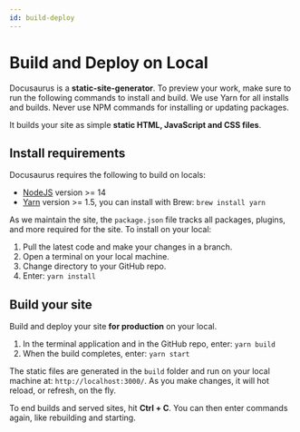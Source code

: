 ```yaml
---
id: build-deploy
---
```


# Build and Deploy on Local

Docusaurus is a **static-site-generator**. To preview your work, make sure to run the following commands to install and build. We use Yarn for all installs and builds. Never use NPM commands for installing or updating packages.

It builds your site as simple **static HTML, JavaScript and CSS files**.

## Install requirements

Docusaurus requires the following to build on locals:

* [NodeJS](https://nodejs.org/en/download/) version >= 14
* [Yarn](https://yarnpkg.com/en/) version >= 1.5, you can install with Brew: `brew install yarn`

As we maintain the site, the `package.json` file tracks all packages, plugins, and more required for the site. To install on your local:

1. Pull the latest code and make your changes in a branch. 
1. Open a terminal on your local machine.
1. Change directory to your GitHub repo.
1. Enter: `yarn install`

## Build your site

Build and deploy your site **for production** on your local. 

1. In the terminal application and in the GitHub repo, enter: `yarn build`
1. When the build completes, enter: `yarn start`

The static files are generated in the `build` folder and run on your local machine at: `http://localhost:3000/`. As you make changes, it will hot reload, or refresh, on the fly.

To end builds and served sites, hit **Ctrl + C**. You can then enter commands again, like rebuilding and starting.

